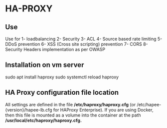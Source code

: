 # HA-PROXY

## Use

  Use for 
  1- loadbalancing 
  2- Security
  3- ACL
  4- Source based rate limiting
  5- DDoS prevention
  6- XSS (Cross site scripting) prevention
  7- CORS
  8- Security Headers implementation as per OWASP
  
## Installation on vm server

   sudo apt install haproxy
   sudo systemctl reload haproxy 

## HA Proxy configuration file location

  All settings are defined in the file **/etc/haproxy/haproxy.cfg** (or /etc/hapee-{version}/hapee-lb.cfg for HAProxy Enterprise). If you are using Docker, then this file is mounted as a volume into the container at the path **/usr/local/etc/haproxy/haproxy.cfg.**

